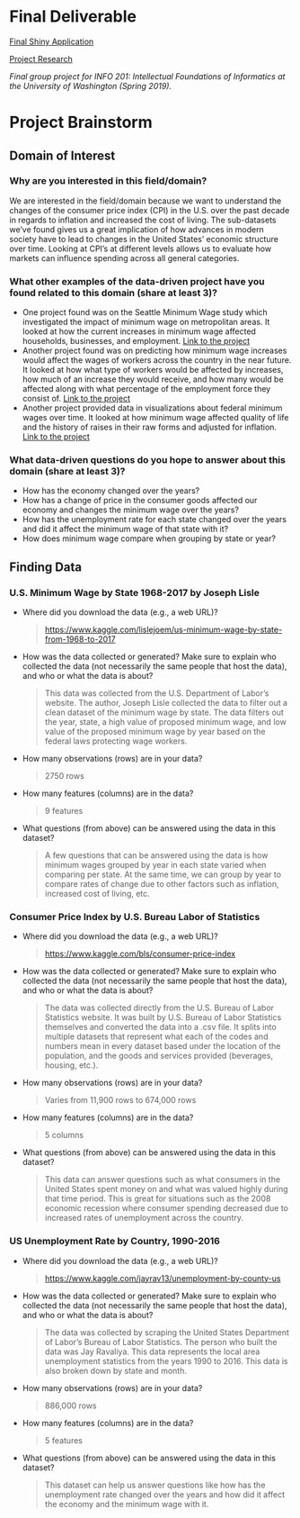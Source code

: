 # Final Deliverable
[Final Shiny Application](https://oscar-perez1.shinyapps.io/wage_and_unemployment_in_the_us/)

[Project Research](https://kevinlnguyen.github.io/us-income-and-unemployment/)

*Final group project for INFO 201: Intellectual Foundations of Informatics at the University of Washington (Spring 2019).*

# Project Brainstorm

## Domain of Interest

### Why are you interested in this field/domain?

We are interested in the field/domain because we want to understand the changes of the consumer price index (CPI) in the U.S. over the past decade in regards to inflation and increased the cost of living. The sub-datasets we’ve found gives us a great implication of how advances in modern society have to lead to changes in the United States’ economic structure over time. Looking at CPI’s at different levels allows us to evaluate how markets can influence spending across all general categories.


### What other examples of the data-driven project have you found related to this domain (share at least 3)?

* One project found was on the Seattle Minimum Wage study which investigated the impact of minimum wage on metropolitan areas. It looked at how the current increases in minimum wage affected households, businesses, and employment. [Link to the project](https://evans.uw.edu/policy-impact/minimum-wage-study)
* Another project found was on predicting how minimum wage increases would affect the wages of workers across the country in the near future. It looked at how what type of workers would be affected by increases, how much of an increase they would receive, and how many would be affected along with what percentage of the employment force they consist of. [Link to the project](https://www.epi.org/publication/data-tables-raising-the-minimum-wage-to-12-by-2020-would-lift-wages-for-35-million-workers/)
* Another project provided data in visualizations about federal minimum wages over time. It looked at how minimum wage affected quality of life and the history of raises in their raw forms and adjusted for inflation. [Link to the project](https://www.washingtonpost.com/business/minimum-wage/2018/11/20/4892360e-ecf0-11e8-8b47-bd0975fd6199_story.html?utm_term=.a86bcb7c3d24)


### What data-driven questions do you hope to answer about this domain (share at least 3)?

* How has the economy changed over the years?
* How has a change of price in the consumer goods affected our economy and changes the minimum wage over the years?
* How has the unemployment rate for each state changed over the years and did it affect the minimum wage of that state with it?
* How does minimum wage compare when grouping by state or year?


## Finding Data

### U.S. Minimum Wage by State 1968-2017 by Joseph Lisle

* Where did you download the data (e.g., a web URL)?
    > https://www.kaggle.com/lislejoem/us-minimum-wage-by-state-from-1968-to-2017

* How was the data collected or generated? Make sure to explain who collected the data (not necessarily the same people that host the data), and who or what the data is about?
    > This data was collected from the U.S. Department of Labor’s website. The author, Joseph Lisle collected the data to filter out a clean dataset of the minimum wage by state. The data filters out the year, state, a high value of proposed minimum wage, and low value of the proposed minimum wage by year based on the federal laws protecting wage workers.

* How many observations (rows) are in your data?
    > 2750 rows

* How many features (columns) are in the data?
    > 9 features

* What questions (from above) can be answered using the data in this dataset?
    > A few questions that can be answered using the data is how minimum wages grouped by year in each state varied when comparing per state. At the same time, we can group by year to compare rates of change due to other factors such as inflation, increased cost of living, etc.


### Consumer Price Index by U.S. Bureau Labor of Statistics

* Where did you download the data (e.g., a web URL)?
    > https://www.kaggle.com/bls/consumer-price-index

* How was the data collected or generated? Make sure to explain who collected the data (not necessarily the same people that host the data), and who or what the data is about?
    > The data was collected directly from the U.S. Bureau of Labor Statistics website. It was built by U.S. Bureau of Labor Statistics themselves and converted the data into a .csv file. It splits into multiple datasets that represent what each of the codes and numbers mean in every dataset based under the location of the population, and the goods and services provided (beverages, housing, etc.).

* How many observations (rows) are in your data?
    > Varies from 11,900 rows to 674,000 rows

* How many features (columns) are in the data?
    > 5 columns

* What questions (from above) can be answered using the data in this dataset?
    > This data can answer questions such as what consumers in the United States spent money on and what was valued highly during that time period. This is great for situations such as the 2008 economic recession where consumer spending decreased due to increased rates of unemployment across the country.


### US Unemployment Rate by Country, 1990-2016

* Where did you download the data (e.g., a web URL)?
    > https://www.kaggle.com/jayrav13/unemployment-by-county-us

* How was the data collected or generated? Make sure to explain who collected the data (not necessarily the same people that host the data), and who or what the data is about?
    > The data was collected by scraping the United States Department of Labor’s Bureau of Labor Statistics. The person who built the data was Jay Ravaliya. This data represents the local area unemployment statistics from the years 1990 to 2016. This data is also broken down by state and month.

* How many observations (rows) are in your data?
    > 886,000 rows

* How many features (columns) are in the data?
    > 5 features

* What questions (from above) can be answered using the data in this dataset?
    > This dataset can help us answer questions like how has the unemployment rate changed over the years and how did it affect the economy and the minimum wage with it.
